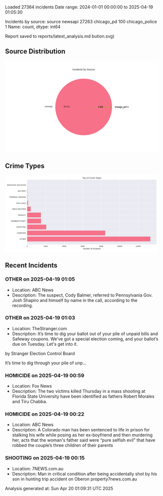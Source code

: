 
Loaded 27364 incidents
Date range: 2024-01-01 00:00:00 to 2025-04-19 01:05:30

Incidents by source:
source
newsapi           27263
chicago_pd          100
chicago_police        1
Name: count, dtype: int64

Report saved to reports/latest_analysis.md
bution.svg)

## Source Distribution
![Source Distribution](images/source_distribution.svg)

## Crime Types
![Crime Types](images/crime_types.svg)

## Recent Incidents

### OTHER on 2025-04-19 01:05
- Location: ABC News
- Description: The suspect, Cody Balmer, referred to Pennsylvania Gov. Josh Shapiro and himself by name in the call, according to the recording.


### OTHER on 2025-04-19 01:03
- Location: TheStranger.com
- Description: It’s time to dig your ballot out of your pile of unpaid bills and Safeway coupons. We’ve got a special election coming, and your ballot’s due on Tuesday. Let's get into it.
 
 by Stranger Election Control Board
 
 
 
 It’s time to dig through your pile of unp…


### HOMICIDE on 2025-04-19 00:59
- Location: Fox News
- Description: The two victims killed Thursday in a mass shooting at Florida State University have been identified as fathers Robert Morales and Tiru Chabba.


### HOMICIDE on 2025-04-19 00:22
- Location: ABC News
- Description: A Colorado man has been sentenced to life in prison for stalking his wife while posing as her ex-boyfriend and then murdering her, acts that the woman's father said were “pure selfish evil” that have robbed the couple’s three children of their parents


### SHOOTING on 2025-04-19 00:15
- Location: 7NEWS.com.au
- Description: Man in critical condition after being accidentally shot by his son in hunting trip accident on Oberon property7news.com.au

Analysis generated at: Sun Apr 20 01:09:31 UTC 2025
